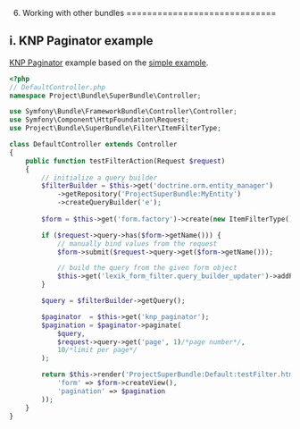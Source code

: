 6. Working with other bundles
=============================

i. KNP Paginator example
-----------------

[KNP Paginator](https://github.com/KnpLabs/KnpPaginatorBundle) example based on the [simple example](working-with-the-bundle.md#i-simple-example).

```php
<?php
// DefaultController.php
namespace Project\Bundle\SuperBundle\Controller;

use Symfony\Bundle\FrameworkBundle\Controller\Controller;
use Symfony\Component\HttpFoundation\Request;
use Project\Bundle\SuperBundle\Filter\ItemFilterType;

class DefaultController extends Controller
{
    public function testFilterAction(Request $request)
    {
        // initialize a query builder
        $filterBuilder = $this->get('doctrine.orm.entity_manager')
            ->getRepository('ProjectSuperBundle:MyEntity')
            ->createQueryBuilder('e');
    
        $form = $this->get('form.factory')->create(new ItemFilterType());

        if ($request->query->has($form->getName())) {
            // manually bind values from the request
            $form->submit($request->query->get($form->getName()));

            // build the query from the given form object
            $this->get('lexik_form_filter.query_builder_updater')->addFilterConditions($form, $filterBuilder);
        }

        $query = $filterBuilder->getQuery();

        $paginator  = $this->get('knp_paginator');
        $pagination = $paginator->paginate(
            $query,
            $request->query->get('page', 1)/*page number*/,
            10/*limit per page*/
        );

        return $this->render('ProjectSuperBundle:Default:testFilter.html.twig', array(
            'form' => $form->createView(),
            'pagination' => $pagination
        ));
    }
}
```
